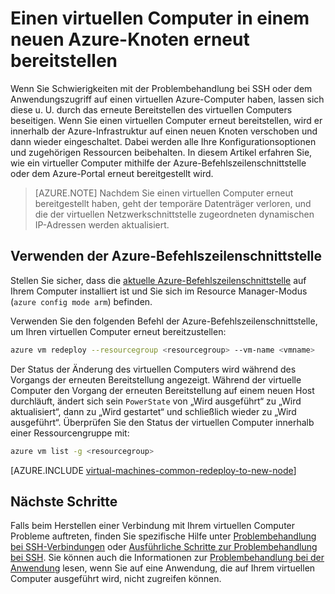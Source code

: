 <properties 
	pageTitle="Virtuelle Linux-Computer erneut bereitstellen | Microsoft Azure" 
	description="Beschreibt, wie Sie virtuelle Linux-Computer zum Beheben von Problemen mit der SSH-Verbindung bereitstellen." 
	services="virtual-machines-linux" 
	documentationCenter="virtual-machines" 
	authors="iainfoulds" 
	manager="timlt"
	tags="azure-resource-manager,top-support-issue" 
/>
	

<tags 
	ms.service="virtual-machines-linux" 
	ms.devlang="na" 
	ms.topic="support-article" 
	ms.tgt_pltfrm="vm-linux"
	ms.workload="infrastructure" 
	ms.date="09/19/2016" 
	ms.author="iainfou" 
/>

# Einen virtuellen Computer in einem neuen Azure-Knoten erneut bereitstellen

Wenn Sie Schwierigkeiten mit der Problembehandlung bei SSH oder dem Anwendungszugriff auf einen virtuellen Azure-Computer haben, lassen sich diese u. U. durch das erneute Bereitstellen des virtuellen Computers beseitigen. Wenn Sie einen virtuellen Computer erneut bereitstellen, wird er innerhalb der Azure-Infrastruktur auf einen neuen Knoten verschoben und dann wieder eingeschaltet. Dabei werden alle Ihre Konfigurationsoptionen und zugehörigen Ressourcen beibehalten. In diesem Artikel erfahren Sie, wie ein virtueller Computer mithilfe der Azure-Befehlszeilenschnittstelle oder dem Azure-Portal erneut bereitgestellt wird.

> [AZURE.NOTE] Nachdem Sie einen virtuellen Computer erneut bereitgestellt haben, geht der temporäre Datenträger verloren, und die der virtuellen Netzwerkschnittstelle zugeordneten dynamischen IP-Adressen werden aktualisiert.


## Verwenden der Azure-Befehlszeilenschnittstelle

Stellen Sie sicher, dass die [aktuelle Azure-Befehlszeilenschnittstelle](../xplat-cli-install.md) auf Ihrem Computer installiert ist und Sie sich im Resource Manager-Modus (`azure config mode arm`) befinden.

Verwenden Sie den folgenden Befehl der Azure-Befehlszeilenschnittstelle, um Ihren virtuellen Computer erneut bereitzustellen:

```bash
azure vm redeploy --resourcegroup <resourcegroup> --vm-name <vmname> 
```

Der Status der Änderung des virtuellen Computers wird während des Vorgangs der erneuten Bereitstellung angezeigt. Während der virtuelle Computer den Vorgang der erneuten Bereitstellung auf einem neuen Host durchläuft, ändert sich sein `PowerState` von „Wird ausgeführt“ zu „Wird aktualisiert“, dann zu „Wird gestartet“ und schließlich wieder zu „Wird ausgeführt“. Überprüfen Sie den Status der virtuellen Computer innerhalb einer Ressourcengruppe mit:

```bash
azure vm list -g <resourcegroup>
```


[AZURE.INCLUDE [virtual-machines-common-redeploy-to-new-node](../../includes/virtual-machines-common-redeploy-to-new-node.md)]


## Nächste Schritte
Falls beim Herstellen einer Verbindung mit Ihrem virtuellen Computer Probleme auftreten, finden Sie spezifische Hilfe unter [Problembehandlung bei SSH-Verbindungen](virtual-machines-linux-troubleshoot-ssh-connection.md) oder [Ausführliche Schritte zur Problembehandlung bei SSH](virtual-machines-linux-detailed-troubleshoot-ssh-connection.md). Sie können auch die Informationen zur [Problembehandlung bei der Anwendung](virtual-machines-linux-troubleshoot-app-connection.md) lesen, wenn Sie auf eine Anwendung, die auf Ihrem virtuellen Computer ausgeführt wird, nicht zugreifen können.

<!---HONumber=AcomDC_0921_2016-->